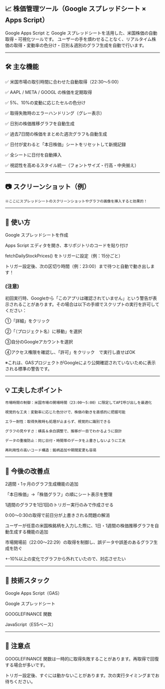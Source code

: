 ## 📈 株価管理ツール（Google スプレッドシート × Apps Script）

Google Apps Script と Google スプレッドシートを活用した、米国株価の自動取得・可視化ツールです。 ユーザーの手を煩わせることなく、リアルタイム株価の取得・変動率の色分け・日別＆週別のグラフ生成を自動で行います。

---

## 🛠 主な機能

✅ 米国市場の取引時間に合わせた自動取得（22:30〜5:00）

✅ AAPL / META / GOOGL の株価を定期取得

✅ 5%、10%の変動に応じたセルの色分け

✅ 取得失敗時のエラーハンドリング（グレー表示）

✅ 日別の株価推移グラフを自動生成

✅ 過去7日間の株価をまとめた週次グラフも自動生成

✅ 日付が変わると「本日株価」シートをリセットして新規記録

✅ 全シートに日付を自動挿入

✅ 視認性を高めるスタイル統一（フォントサイズ・行高・中央揃え）

---

## 📷 スクリーンショット（例）

    ※ここにスプレッドシートのスクリーンショットやグラフの画像を挿入すると効果的！

---

## 🚀 使い方

Google スプレッドシートを作成

Apps Script エディタを開き、本リポジトリのコードを貼り付け

fetchDailyStockPrices() をトリガーに設定（例：15分ごと）

トリガー設定後、次の区切り時間（例：23:00）まで待つと自動で動き出します！

        
### (注意)

初回実行時、Googleから「このアプリは確認されていません」という警告が表示されることがあります。その場合は以下の手順でスクリプトの実行を許可してください：

①「詳細」をクリック

➁「（プロジェクト名）に移動」を選択

③自分のGoogleアカウントを選択

④アクセス権限を確認し、「許可」をクリック　で実行し直せばOK

※これは、GASプロジェクトがGoogleにより公開確認されていないために表示される標準の警告です。

---

## 💡 工夫したポイント

    市場時間の制御：米国市場の開場時間（23:00〜5:00）に限定してAPI呼び出しを最適化

    視覚的な工夫：変動率に応じた色分けで、株価の動きを直感的に把握可能

    エラー耐性：取得失敗時も処理が止まらず、視覚的に識別できる

    グラフの見やすさ：横長＆余白調整で、推移が一目でわかるように設計

    データの重複防止：同じ日付・時間帯のデータを上書きしないように工夫

    再利用性の高いコード構造：銘柄追加や期間変更も容易

---    

## 🧩 今後の改善点

2週間・1ヶ月のグラフ生成機能の追加

「本日株価」→「株価グラフ」の順にシート表示を整理

1週間のグラフを1日1回のトリガー実行のみで作成させる

0:00〜0:30の取得で前日分が上書きされる問題の解消

ユーザーが任意の米国株銘柄を入力した際に、1日・1週間の株価推移グラフを自動生成する機能の追加

市場開場前（22:00〜22:29）の取得を制御し、誤データや誤差のあるグラフ生成を防ぐ

+-10%以上の変化でグラフから外れていたので、対応させたい

---

## 🔧 技術スタック

Google Apps Script（GAS）

Google スプレッドシート

GOOGLEFINANCE 関数

JavaScript（ES5ベース）

---

## 📌 注意点

GOOGLEFINANCE 関数は一時的に取得失敗することがあります。再取得で回復する場合が多いです。

トリガー設定後、すぐには動かないことがあります。次の実行タイミングまでお待ちください。
